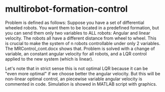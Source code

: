 # multirobot-formation-control
Problem is defined as follows:
Suppose you have a set of differential wheeled robots. You want them to be located in a predefined formation, but you can send them only two variables to ALL robots: Angular and linear velocity.
The robots all have a different distance from wheel to wheel. This is crucial to make the system of n robots controllable under only 2 variables. The MRControl_cont.docx shows that.
Problem is solved with a change of variable, an constant angular velocity for all robots, and a LQR control applied to the new system (which is linear).

Let's note that in strict sense this is not optimal LQR because it can be "even more optimal" if we choose better the angular velocity. But this will be non-linear optimal control, an piecewise variable angular velocity is commented in code.
Simulation is showed in MATLAB script with graphics.
